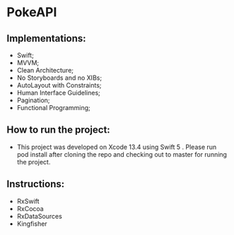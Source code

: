 # PokeAPI

Implementations:
-
- Swift;
- MVVM;
- Clean Architecture;
- No Storyboards and no XIBs;
- AutoLayout with Constraints;
- Human Interface Guidelines;
- Pagination;
- Functional Programming;

How to run the project:
-
- This project was developed on Xcode 13.4 using Swift 5 . Please run pod install after cloning the repo and checking out to master for running the project.

Instructions:
-
- RxSwift
- RxCocoa
- RxDataSources
- Kingfisher
